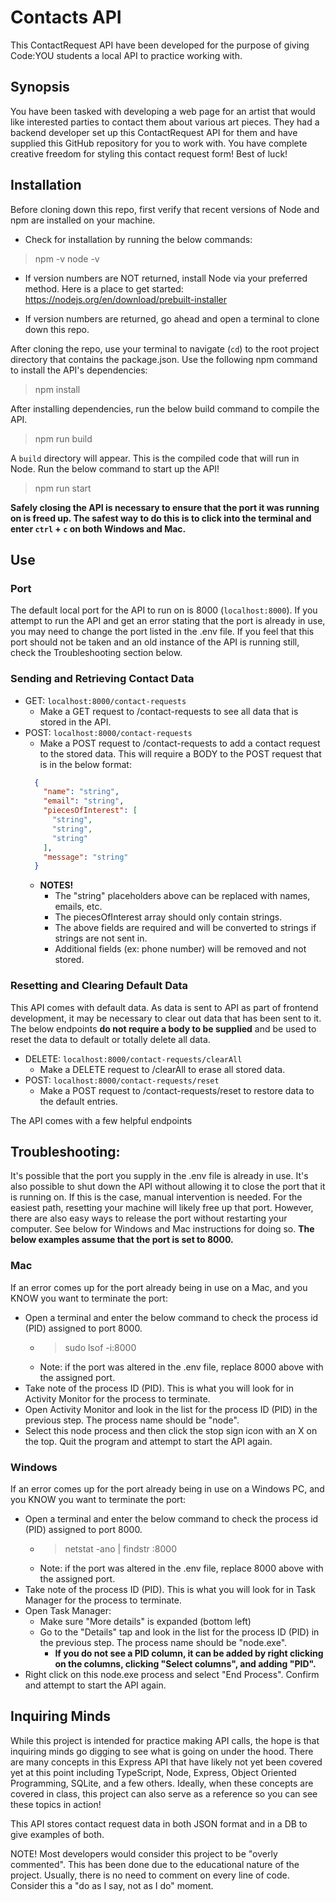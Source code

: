 # Contacts API
This ContactRequest API have been developed for the purpose of giving Code:YOU students a local API to practice working with.

## Synopsis
You have been tasked with developing a web page for an artist that would like interested parties to contact them about various art pieces. They had a backend developer set up this ContactRequest API for them and have supplied this GitHub repository for you to work with. You have complete creative freedom for styling this contact request form! Best of luck!

## Installation
Before cloning down this repo, first verify that recent versions of Node and npm are installed on your machine.
- Check for installation by running the below commands:
> npm -v
> node -v

- If version numbers are NOT returned, install Node via your preferred method. Here is a place to get started:
https://nodejs.org/en/download/prebuilt-installer

- If version numbers are returned, go ahead and open a terminal to clone down this repo.

After cloning the repo, use your terminal to navigate (`cd`) to the root project directory that contains the package.json. Use the following npm command to install the API's dependencies:
> npm install

After installing dependencies, run the below build command to compile the API.
> npm run build

A `build` directory will appear. This is the compiled code that will run in Node. Run the below command to start up the API!
> npm run start

**Safely closing the API is necessary to ensure that the port it was running on is freed up. The safest way to do this is to click into the terminal and enter `ctrl` + `c` on both Windows and Mac.**


## Use
### Port
The default local port for the API to run on is 8000 (`localhost:8000`). If you attempt to run the API and get an error stating that the port is already in use, you may need to change the port listed in the .env file. If you feel that this port should not be taken and an old instance of the API is running still, check the Troubleshooting section below.

### Sending and Retrieving Contact Data
- GET: `localhost:8000/contact-requests`
  - Make a GET request to /contact-requests to see all data that is stored in the API.
- POST: `localhost:8000/contact-requests`
  - Make a POST request to /contact-requests to add a contact request to the stored data. This will require a BODY to the POST request that is in the below format:
  ```json
    {
      "name": "string",
      "email": "string",
      "piecesOfInterest": [
        "string",
        "string",
        "string"
      ],
      "message": "string"
    }
  ```
  - **NOTES!** 
    - The "string" placeholders above can be replaced with names, emails, etc.
    - The piecesOfInterest array should only contain strings. 
    - The above fields are required and will be converted to strings if strings are not sent in.
    - Additional fields (ex: phone number) will be removed and not stored.

### Resetting and Clearing Default Data
This API comes with default data. As data is sent to API as part of frontend development, it may be necessary to clear out data that has been sent to it. The below endpoints **do not require a body to be supplied** and be used to reset the data to default or totally delete all data.

- DELETE: `localhost:8000/contact-requests/clearAll`
  - Make a DELETE request to /clearAll to erase all stored data.
- POST: `localhost:8000/contact-requests/reset`
  - Make a POST request to /contact-requests/reset to restore data to the default entries.

The API comes with a few helpful endpoints

## Troubleshooting:
It's possible that the port you supply in the .env file is already in use. It's also possible to shut down the API without allowing it to close the port that it is running on. If this is the case, manual intervention is needed. For the easiest path, resetting your machine will likely free up that port. However, there are also easy ways to release the port without restarting your computer. See below for Windows and Mac instructions for doing so. **The below examples assume that the port is set to 8000.**

### Mac
If an error comes up for the port already being in use on a Mac, and you KNOW you want to terminate the port:
- Open a terminal and enter the below command to check the process id (PID) assigned to port 8000.
  - > sudo lsof -i:8000
  - Note: if the port was altered in the .env file, replace 8000 above with the assigned port.
- Take note of the process ID (PID). This is what you will look for in Activity Monitor for the process to terminate.
- Open Activity Monitor and look in the list for the process ID (PID) in the previous step. The process name should be "node".
- Select this node process and then click the stop sign icon with an X on the top. Quit the program and attempt to start the API again.

### Windows
If an error comes up for the port already being in use on a Windows PC, and you KNOW you want to terminate the port:
- Open a terminal and enter the below command to check the process id (PID) assigned to port 8000.
  - > netstat -ano | findstr :8000
  - Note: if the port was altered in the .env file, replace 8000 above with the assigned port.
- Take note of the process ID (PID). This is what you will look for in Task Manager for the process to terminate.
- Open Task Manager:
  - Make sure "More details" is expanded (bottom left)
  - Go to the "Details" tap and look in the list for the process ID (PID) in the previous step. The process name should be "node.exe".
	- **If you do not see a PID column, it can be added by right clicking on the columns, clicking "Select columns", and adding "PID".**
- Right click on this node.exe process and select "End Process". Confirm and attempt to start the API again.

## Inquiring Minds
While this project is intended for practice making API calls, the hope is that inquiring minds go digging to see what is going on under the hood. There are many concepts in this Express API that have likely not yet been covered yet at this point including TypeScript, Node, Express, Object Oriented Programming, SQLite, and a few others. Ideally, when these concepts are covered in class, this project can also serve as a reference so you can see these topics in action!

This API stores contact request data in both JSON format and in a DB to give examples of both.

NOTE! Most developers would consider this project to be "overly commented". This has been done due to the educational nature of the project. Usually, there is no need to comment on every line of code. Consider this a "do as I say, not as I do" moment.
